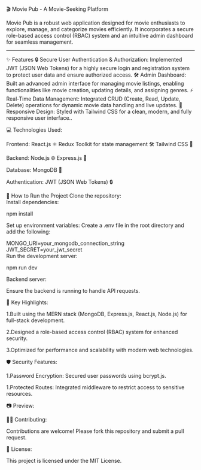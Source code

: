 🎬 Movie Pub - A Movie-Seeking Platform

Movie Pub is a robust web application designed for movie enthusiasts to explore, manage, and categorize movies efficiently. It incorporates a secure role-based access control (RBAC) system and an intuitive admin dashboard for seamless management.
____________________________________________________________________________________________________________________________________________________________________________________________________________________
✨ Features
🔒 Secure User Authentication & Authorization:
Implemented JWT (JSON Web Tokens) for a highly secure login and registration system to protect user data and ensure authorized access.
🛠️ Admin Dashboard:
Built an advanced admin interface for managing movie listings, enabling functionalities like movie creation, updating details, and assigning genres.
⚡ Real-Time Data Management:
Integrated CRUD (Create, Read, Update, Delete) operations for dynamic movie data handling and live updates.
🎨 Responsive Design:
Styled with Tailwind CSS for a clean, modern, and fully responsive user interface..

💻 Technologies Used:

Frontend:
React.js ⚛️
Redux Toolkit for state management 🛠️
Tailwind CSS 🎨

Backend:
Node.js 🌐
Express.js 🚀

Database:
MongoDB 🍃

Authentication:
JWT (JSON Web Tokens) 🔒

🚀 How to Run the Project
Clone the repository:  
Install dependencies:

npm install  

Set up environment variables:
Create a .env file in the root directory and add the following:

MONGO_URI=your_mongodb_connection_string  
JWT_SECRET=your_jwt_secret  
Run the development server:

npm run dev

Backend server:

Ensure the backend is running to handle API requests.

🌟 Key Highlights:

1.Built using the MERN stack (MongoDB, Express.js, React.js, Node.js) for full-stack development.

2.Designed a role-based access control (RBAC) system for enhanced security.

3.Optimized for performance and scalability with modern web technologies.

🛡️ Security Features:

1.Password Encryption: Secured user passwords using bcrypt.js.

1.Protected Routes: Integrated middleware to restrict access to sensitive resources.

📷 Preview:

🧑‍💻 Contributing:

Contributions are welcome! Please fork this repository and submit a pull request.

📄 License:

This project is licensed under the MIT License.


